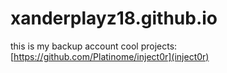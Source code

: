 # xanderplayz18.github.io
this is my backup account
cool projects:
[https://github.com/Platinome/inject0r](inject0r)
